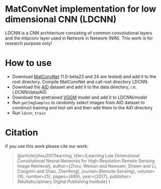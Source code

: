 # MatConvNet implementation for low dimensional CNN (LDCNN)
LDCNN is a CNN architecture consisting of common convolutional layers and the mlpconv layer used in Network in Network (NIN). This work is for research purpose only!
# How to use
* Download [MatConvNet](http://www.vlfeat.org/matconvnet/) (1.0-beta23 and 24 are tested) and add it to the root directory. Compile           MatConvNet and call root directory LDCNN.
* Download the [AID](http://www.lmars.whu.edu.cn/xia/AID-project.html) dataset and add it to the data directory, i.e. LDCNN/data/AID
* Download the pretrained [VGGM](http://www.vlfeat.org/matconvnet/models/imagenet-vgg-m.mat) model and add it to LDCNN/model
* Run `getImgSamples` to randomly select images from AID dataset to construct training and test set and then add them to the AID directory
* Run `ldcnn_train`
# Citation
If you use this work please cite our work:
>@article{zhou2017learning,
  title={Learning Low Dimensional Convolutional Neural Networks for High-Resolution Remote Sensing Image Retrieval},
  author={Zhou, Weixun and Newsam, Shawn and Li, Congmin and Shao, Zhenfeng},
  journal={Remote Sensing},
  volume={9},
  number={5},
  pages={489},
  year={2017},
  publisher={Multidisciplinary Digital Publishing Institute}
}
